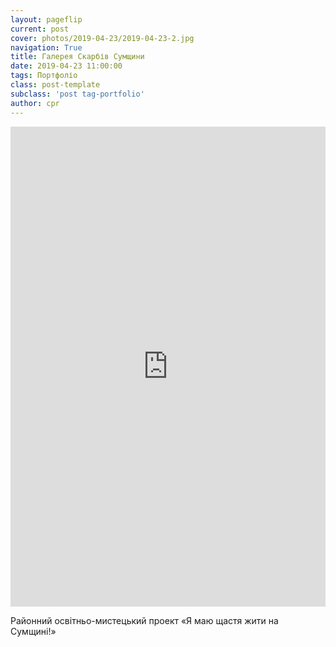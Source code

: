 ```yaml
---
layout: pageflip
current: post
cover: photos/2019-04-23/2019-04-23-2.jpg
navigation: True
title: Галерея Скарбів Сумщини
date: 2019-04-23 11:00:00
tags: Портфоліо
class: post-template
subclass: 'post tag-portfolio'
author: cpr
---
```


<iframe src="https://cdn.flipsnack.com/widget/v2/widget.html?hash=fhkiykcdq" width="100%" height="768" seamless="seamless" scrolling="no" frameBorder="0" allowFullScreen></iframe>

Районний освітньо-мистецький проект «Я маю щастя жити на Сумщині!»
